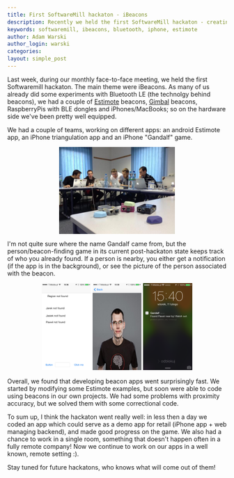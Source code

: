 ```yaml
---
title: First SoftwareMill hackaton - iBeacons
description: Recently we held the first SoftwareMill hackaton - creating various apps leveraging iBeacons
keywords: softwaremill, ibeacons, bluetooth, iphone, estimote
author: Adam Warski
author_login: warski
categories:
layout: simple_post
---
```


Last week, during our monthly face-to-face meeting, we held the first Softwaremill hackaton. The main theme were iBeacons. As many of us already did some experiments with Bluetooth LE (the technolgy behind beacons), we had a couple of [Estimote](http://estimote.com/) beacons, [Gimbal](https://gimbal.com/) beacons, RaspberryPis with BLE dongles and iPhones/MacBooks; so on the hardware side we've been pretty well equipped.

We had a couple of teams, working on different apps: an android Estimote app, an iPhone triangulation app and an iPhone "Gandalf" game.

<div style="width:100%; text-align:center">
<img src="/img/uploads/2014/02/hackaton.jpg" style="height: 200px" align="center" />
</div>

I'm not quite sure where the name Gandalf came from, but the person/beacon-finding game in its current post-hackaton state keeps track of who you already found. If a person is nearby, you either get a notification (if the app is in the background), or see the picture of the person associated with the beacon.

<div style="width:100%; text-align:center">
<img src="/img/uploads/2014/02/gandalf_main.PNG" style="height: 200px" />
<img src="/img/uploads/2014/02/gandalf_face.PNG" style="height: 200px" />
<img src="/img/uploads/2014/02/gandalf_notif.PNG" style="height: 200px" />
</div style="width:100%; text-align:center">

Overall, we found that developing beacon apps went surprisingly fast. We started by modifying some Estimote examples, but soon were able to code using beacons in our own projects. We had some problems with proximity accuracy, but we solved them with some correctional code.

To sum up, I think the hackaton went really well: in less then a day we coded an app which could serve as a demo app for retail (iPhone app + web managing backend), and made good progress on the game. We also had a chance to work in a single room, something that doesn't happen often in a fully remote company! Now we continue to work on our apps in a well known, remote setting :).

Stay tuned for future hackatons, who knows what will come out of them!
